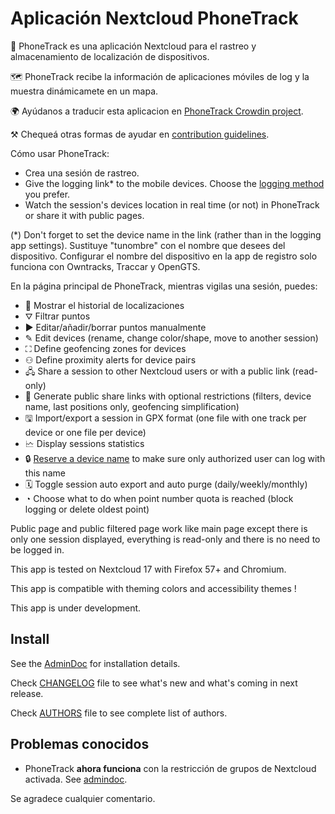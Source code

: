 # Aplicación Nextcloud PhoneTrack

📱 PhoneTrack es una aplicación Nextcloud para el rastreo y almacenamiento de localización de dispositivos.

🗺 PhoneTrack recibe la información de aplicaciones móviles de log y la muestra dinámicamete en un mapa.

🌍 Ayúdanos a traducir esta aplicacion en [PhoneTrack Crowdin project](https://crowdin.com/project/phonetrack).

⚒ Chequeá otras formas de ayudar en [contribution guidelines](https://gitlab.com/eneiluj/phonetrack-oc/blob/master/CONTRIBUTING.md).

Cómo usar PhoneTrack:

* Crea una sesión de rastreo.
* Give the logging link\* to the mobile devices. Choose the [logging method](https://gitlab.com/eneiluj/phonetrack-oc/wikis/userdoc#logging-methods) you prefer.
* Watch the session's devices location in real time (or not) in PhoneTrack or share it with public pages.

(\*) Don't forget to set the device name in the link (rather than in the logging app settings). Sustituye "tunombre" con el nombre que desees del dispositivo. Configurar el nombre del dispositivo en la app de registro solo funciona con Owntracks, Traccar y OpenGTS.

En la página principal de PhoneTrack, mientras vigilas una sesión, puedes:

* 📍 Mostrar el historial de localizaciones
* ⛛ Filtrar puntos
* ► Editar/añadir/borrar puntos manualmente
* ✎ Edit devices (rename, change color/shape, move to another session)
* ⛶ Define geofencing zones for devices
* ⚇ Define proximity alerts for device pairs
* 🖧 Share a session to other Nextcloud users or with a public link (read-only)
* 🔗 Generate public share links with optional restrictions (filters, device name, last positions only, geofencing simplification)
* 🖫 Import/export a session in GPX format (one file with one track per device or one file per device)
* 🗠 Display sessions statistics
* 🔒 [Reserve a device name](https://gitlab.com/eneiluj/phonetrack-oc/wikis/userdoc#device-name-reservation) to make sure only authorized user can log with this name
* 🗓 Toggle session auto export and auto purge (daily/weekly/monthly)
* ◔ Choose what to do when point number quota is reached (block logging or delete oldest point)

Public page and public filtered page work like main page except there is only one session displayed, everything is read-only and there is no need to be logged in.

This app is tested on Nextcloud 17 with Firefox 57+ and Chromium.

This app is compatible with theming colors and accessibility themes !

This app is under development.

## Install

See the [AdminDoc](https://gitlab.com/eneiluj/phonetrack-oc/wikis/admindoc) for installation details.

Check [CHANGELOG](https://gitlab.com/eneiluj/phonetrack-oc/blob/master/CHANGELOG.md#change-log) file to see what's new and what's coming in next release.

Check [AUTHORS](https://gitlab.com/eneiluj/phonetrack-oc/blob/master/AUTHORS.md#authors) file to see complete list of authors.

## Problemas conocidos

* PhoneTrack **ahora funciona** con la restricción de grupos de Nextcloud activada. See [admindoc](https://gitlab.com/eneiluj/phonetrack-oc/wikis/admindoc#issue-with-phonetrack-restricted-to-some-groups-in-nextcloud).

Se agradece cualquier comentario.